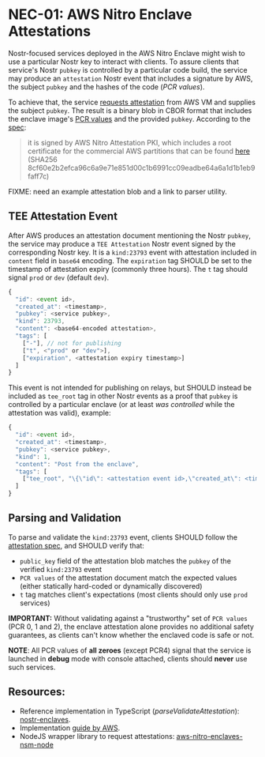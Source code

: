# NEC-01: AWS Nitro Enclave Attestations

Nostr-focused services deployed in the AWS Nitro Enclave might wish to use a particular Nostr key to interact with clients. To assure clients that service's Nostr `pubkey` is controlled by a particular code build, the service may produce an `attestation` Nostr event that includes a signature by AWS, the subject `pubkey` and the hashes of the code (*PCR values*). 

To achieve that, the service [requests attestation](https://github.com/aws/aws-nitro-enclaves-nsm-api/blob/main/docs/attestation_process.md#22-attestation-document-specification) from AWS VM and supplies the subject `pubkey`. The result is a binary blob in CBOR format that includes the enclave image's [PCR values](https://docs.aws.amazon.com/enclaves/latest/user/set-up-attestation.html#where) and the provided `pubkey`. According to the [spec](https://github.com/aws/aws-nitro-enclaves-nsm-api/blob/main/docs/attestation_process.md):
> it is signed by AWS Nitro Attestation PKI, which includes a root certificate for the commercial AWS partitions that can be found [here](https://aws-nitro-enclaves.amazonaws.com/AWS_NitroEnclaves_Root-G1.zip) (SHA256 8cf60e2b2efca96c6a9e71e851d00c1b6991cc09eadbe64a6a1d1b1eb9faff7c)

FIXME: need an example attestation blob and a link to parser utility.


## TEE Attestation Event

After AWS produces an attestation document mentioning the Nostr `pubkey`, the service may produce a `TEE Attestation` Nostr event signed by the corresponding Nostr key. It is a `kind:23793` event with attestation included in `content` field in `base64` encoding. The `expiration` tag SHOULD be set to the timestamp of attestation expiry (commonly three hours). The `t` tag should signal `prod` or `dev` (default `dev`). 

```js
{
  "id": <event id>,
  "created_at": <timestamp>,
  "pubkey": <service pubkey>,
  "kind": 23793,
  "content": <base64-encoded attestation>,
  "tags": [
    ["-"], // not for publishing
    ["t", <"prod" or "dev">],
    ["expiration", <attestation expiry timestamp>]
  ]
}
```

This event is not intended for publishing on relays, but SHOULD instead be included as `tee_root` tag in other Nostr events as a proof that `pubkey` is controlled by a particular enclave (or at least *was controlled* while the attestation was valid), example:

```js
{
  "id": <event id>,
  "created_at": <timestamp>,
  "pubkey": <service pubkey>,
  "kind": 1,
  "content": "Post from the enclave",
  "tags": [
    ["tee_root", "\{\"id\": <attestation event id>,\"created_at\": <timestamp>,\"pubkey\": <service pubkey>,\"kind\": 23793,\"content\": <base64-encoded attestation>,\"tags\": \[\[\"-\"\],\[\"t\",\"prod\"\],\[\"expiration\", <attestation expiry timestamp>\]\]\}"],
  ]
}
```

## Parsing and Validation

To parse and validate the `kind:23793` event, clients SHOULD follow the [attestation spec](https://github.com/aws/aws-nitro-enclaves-nsm-api/blob/main/docs/attestation_process.md), and SHOULD verify that:
- `public_key` field of the attestation blob matches the `pubkey` of the verified `kind:23793` event
- `PCR values` of the attestation document match the expected values (either statically hard-coded or dynamically discovered)
- `t` tag matches client's expectations (most clients should only use `prod` services)

**IMPORTANT:** Without validating against a "trustworthy" set of `PCR values` (PCR 0, 1 and 2), the enclave attestation alone provides no additional safety guarantees, as clients can't know whether the enclaved code is safe or not. 

**NOTE**: All PCR values of **all zeroes** (except PCR4) signal that the service is launched in **debug** mode with console attached, clients should **never** use such services. 

## Resources:

- Reference implementation in TypeScript (*parseValidateAttestation*): [nostr-enclaves](https://github.com/nostrband/nostr-enclaves).
- Implementation [guide by AWS](https://aws.amazon.com/blogs/compute/validating-attestation-documents-produced-by-aws-nitro-enclaves/).
- NodeJS wrapper library to request attestations: [aws-nitro-enclaves-nsm-node](https://github.com/wei-rong-1/aws-nitro-enclaves-nsm-node/)